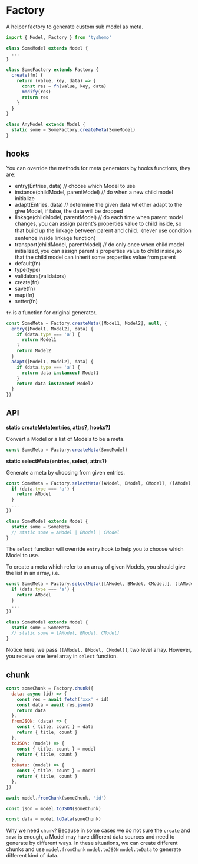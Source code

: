 # Factory

A helper factory to generate custom sub model as meta.

```js
import { Model, Factory } from 'tyshemo'

class SomeModel extends Model {
  ...
}

class SomeFactory extends Factory {
  create(fn) {
    return (value, key, data) => {
      const res = fn(value, key, data)
      modify(res)
      return res
    }
  }
}

class AnyModel extends Model {
  static some = SomeFactory.createMeta(SomeModel)
}
```

## hooks

You can override the methods for meta generators by hooks functions, they are:

- entry(Entries, data) // choose which Model to use
- instance(childModel, parentModel) // do when a new child model initialize
- adapt(Entries, data) // determine the given data whether adapt to the give Model, if false, the data will be dropped
- linkage(childModel, parentModel) // do each time when parent model changes, you can assign parent's properties value to child inside, so that build up the linkage between parent and child.（never use condition sentence inside linkage function）
- transport(childModel, parentModel) // do only once when child model initialized, you can assign parent's properties value to child inside,so that the child model can inherit some properties value from parent
- default(fn)
- type(type)
- validators(validators)
- create(fn)
- save(fn)
- map(fn)
- setter(fn)

`fn` is a function for original generator.

```js
const SomeMeta = Factory.createMeta([Model1, Model2], null, {
  entry([Model1, Model2], data) {
    if (data.type === 'a') {
      return Model1
    }
    return Model2
  }
  adapt([Model1, Model2], data) {
    if (data.type === 'a') {
      return data instanceof Model1
    }
    return data instanceof Model2
  }
})
```

## API

**static createMeta(entries, attrs?, hooks?)**

Convert a Model or a list of Models to be a meta.

```js
const SomeMeta = Factory.createMeta(SomeModel)
```

**static selectMeta(entries, select, attrs?)**

Generate a meta by choosing from given entries.

```js
const SomeMeta = Factory.selectMeta([AModel, BModel, CModel], ([AModel, BModel, CModel], data, key, parentModel) => {
  if (data.type === 'a') {
    return AModel
  }
  ...
})

class SomeModel extends Model {
  static some = SomeMeta
  // static some = AModel | BModel | CModel
}
```

The `select` function will override `entry` hook to help you to choose which Model to use.

To create a meta which refer to an array of given Models, you should give the list in an array, i.e.

```js
const SomeMeta = Factory.selectMeta([[AModel, BModel, CModel]], ([AModel, BModel, CModel], data, key, parentModel) => {
  if (data.type === 'a') {
    return AModel
  }
  ...
})

class SomeModel extends Model {
  static some = SomeMeta
  // static some = [AModel, BModel, CModel]
}
```

Notice here, we pass `[[AModel, BModel, CModel]]`, two level array. However, you receive one level array in `select` function.

## chunk

```js
const someChunk = Factory.chunk({
  data: async (id) => {
    const res = await fetch('xxx' + id)
    const data = await res.json()
    return data
  },
  fromJSON: (data) => {
    const { title, count } = data
    return { title, count }
  },
  toJSON: (model) => {
    const { title, count } = model
    return { title, count }
  },
  toData: (model) => {
    const { title, count } = model
    return { title, count }
  },
})
```

```js
await model.fromChunk(someChunk, 'id')

const json = model.toJSON(someChunk)

const data = model.toData(someChunk)
```

Why we need `chunk`? Because in some cases we do not sure the `create` and `save` is enough, a Model may have different data sources and need to generate by different ways. In these situations, we can create different chunks and use `model.fromChunk` `model.toJSON` `model.toData` to generate different kind of data.
